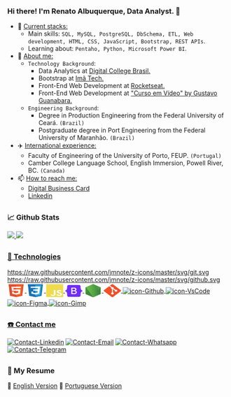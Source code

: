### Hi there! I'm **Renato Albuquerque**, Data Analyst. 👋

- 🌱 <ins>Current stacks:</ins> <br>
  - Main skills: `SQL, MySQL, PostgreSQL, DbSchema, ETL, Web development, HTML, CSS, JavaScript, Bootstrap, REST APIs`. <br>
  - Learning about: `Pentaho, Python, Microsoft Power BI`.
- 💬 <ins>About me:</ins> <br>
  - `Technology Background`:
    - Data Analytics at <a href="https://digitalcollege.com.br/" target="_blank">Digital College Brasil.<a/>
    - Bootstrap at <a href="https://imatech.io/" target="_blank">Imã Tech.<a/>
    - Front-End Web Development at <a href="https://www.rocketseat.com.br/" target="_blank">Rocketseat.<a/>    
    - Front-End Web Development at <a href="https://www.cursoemvideo.com/" target="_blank">"Curso em Vídeo" by Gustavo Guanabara.<a/>
  - `Engineering Background`:  
    - Degree in Production Engineering from the Federal University of Ceará. `(Brazil)`
    - Postgraduate degree in Port Engineering from the Federal University of Maranhão. `(Brazil)`
- ✈️ <ins>International experience:</ins> <br> 
  - Faculty of Engineering of the University of Porto, FEUP. `(Portugal)` <br>
  - Camber College Language School, English Immersion, Powell River, BC. `(Canada)`
- 📫 <ins>How to reach me:</ins> <br> 
  - <a href="https://rma-contacts.vercel.app/" target="_blank">Digital Business Card<a/>  <br>
  - <a href="https://www.linkedin.com/in/renato-malbuquerque/" target="_blank">Linkedin<a/> 
  
##

### 📈 Github Stats

<div>
  <a href="https://github.com/renato-albuquerque">
  <img height="160em" src="https://github-readme-stats.vercel.app/api?username=renato-albuquerque&show_icons=true&theme=dark&include_all_commits=true&count_private=true"/>
  <img height="160em" src="https://github-readme-stats.vercel.app/api/top-langs/?username=renato-albuquerque&layout=compact&langs_count=7&theme=dark"/>
</div> <!--<br>-->

<!-- [![GitHub Streak](https://streak-stats.demolab.com/?user=renato-albuquerque&theme=dark)](https://git.io/streak-stats) -->

##

### 🚀 Technologies 
  
<div style="display: inline_block">
  https://raw.githubusercontent.com/jmnote/z-icons/master/svg/git.svg
  https://raw.githubusercontent.com/jmnote/z-icons/master/svg/github.svg
  <img align="center" alt="icon-HTML" height="30" width="40" src="https://raw.githubusercontent.com/devicons/devicon/master/icons/html5/html5-original.svg">
  <img align="center" alt="icon-CSS" height="30" width="40" src="https://raw.githubusercontent.com/devicons/devicon/master/icons/css3/css3-original.svg">
  <img align="center" alt="icon-JavaScript" height="30" width="40" src="https://raw.githubusercontent.com/devicons/devicon/master/icons/javascript/javascript-plain.svg">
  <img align="center" alt="icon-Bootstrap" height="35" width="40" src="https://raw.githubusercontent.com/devicons/devicon/master/icons/bootstrap/bootstrap-plain.svg">
<!--   <img align="center" alt="icon-React.js" height="30" width="40" src="https://raw.githubusercontent.com/devicons/devicon/master/icons/react/react-original.svg"> -->
<!--   <img align="center" alt="icon-Vite" height="30" width="40" src="https://vitejs.dev/logo.svg"> -->
  <img align="center" alt="icon-Node.js" height="30" width="40" src="https://raw.githubusercontent.com/devicons/devicon/master/icons/nodejs/nodejs-original.svg">
  <!-- <img align="center" alt="icon-SQL" height="33" width="43" src="https://cdn.iconscout.com/icon/premium/png-512-thumb/sql-server-5410224-4543401.png?f=avif&w=256"> -->    
  <img align="center" alt="icon-Git" height="30" width="40" src="https://raw.githubusercontent.com/devicons/devicon/master/icons/git/git-original.svg">
  <img align="center" alt="icon-Github" height="33" width="43" src="https://skillicons.dev/icons?i=github">
  <img align="center" alt="icon-VsCode" height="30" width="40" src="https://cdn.jsdelivr.net/gh/devicons/devicon/icons/vscode/vscode-original.svg" />
  <img align="center" alt="icon-Figma" height="30" width="40" src="https://cdn.jsdelivr.net/gh/devicons/devicon/icons/figma/figma-original.svg" />
  <img align="center" alt="icon-Gimp" height="33" width="43" src="https://cdn.jsdelivr.net/gh/devicons/devicon/icons/gimp/gimp-original.svg" />
    
##
  
### ☎️ Contact me 

<div> 
  <a href="https://www.linkedin.com/in/renato-malbuquerque" target="_blank"><img alt="Contact-Linkedin" src="https://img.shields.io/badge/-LinkedIn-%230077B5?style=for-the-badge&logo=linkedin&logoColor=white"></a> 
  <a href="mailto:renatomalb83@gmail.com" target="_blank"><img alt="Contact-Email" src="https://img.shields.io/badge/-Gmail-%23333?style=for-the-badge&logo=gmail&logoColor=white"></a>
  <a href="https://wa.me/+5585988964385" target="_blank"><img alt="Contact-Whatsapp" src="https://img.shields.io/badge/WhatsApp-25D366?style=for-the-badge&logo=whatsapp&logoColor=white"><a/>
  <a href="https://telegram.me/renatomalb" target="_blank"><img alt="Contact-Telegram" src="https://img.shields.io/badge/Telegram-2CA5E0?style=for-the-badge&logo=telegram&logoColor=white"><a/>
</div>
    
##

### 📄 My Resume 
    
🔗 <a href="https://drive.google.com/file/d/1ugQfiGa28_haqfJ8jU5nvNHKtSYuwXwT/view?usp=share_link" target="_blank">English Version<a/>
🔗 <a href="https://drive.google.com/file/d/14orCkjkx0CjRkGCeGZaQK7XNxjUvqdmh/view?usp=share_link" target="_blank">Portuguese Version<a/>
